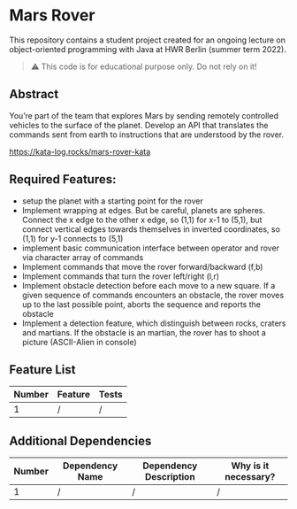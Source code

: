 # Mars Rover

This repository contains a student project created for an ongoing lecture on object-oriented programming with Java at HWR Berlin (summer term 2022).

> :warning: This code is for educational purpose only. Do not rely on it!

## Abstract

You’re part of the team that explores Mars by sending remotely controlled vehicles to the surface of the planet. Develop an API that translates the commands sent from earth to instructions that are understood by the rover.

https://kata-log.rocks/mars-rover-kata

## Required Features:
- setup the planet with a starting point for the rover
- Implement wrapping at edges. But be careful, planets are spheres. Connect the x edge to the other x edge, so (1,1) for x-1 to (5,1), but connect vertical edges towards themselves in inverted coordinates, so (1,1) for y-1 connects to (5,1)
- implement basic communication interface between operator and rover via character array of commands
- Implement commands that move the rover forward/backward (f,b)
- Implement commands that turn the rover left/right (l,r)
- Implement obstacle detection before each move to a new square. If a given sequence of commands encounters an obstacle, the rover moves up to the last possible point, aborts the sequence and reports the obstacle
- Implement a detection feature, which distinguish between rocks, craters and martians. If the obstacle is an martian, the rover has to shoot a picture (ASCII-Alien in console)

[TODO]: # (State the most interesting problems you encountered during the project.)

## Feature List

[TODO]: # (For each feature implemented, add a row to the table!)

| Number | Feature | Tests |
|--------|---------|-------|
| 1      | /       | /     |


## Additional Dependencies

[TODO]: # (For each additional dependency your project requires- Add an additional row to the table!)

| Number | Dependency Name | Dependency Description | Why is it necessary? |
|--------|-----------------|------------------------|----------------------|
| 1      | /               | /                      | /                    |


